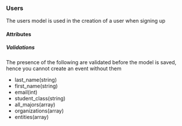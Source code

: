 ### Users
The users model is used in the creation of a user when signing up

#### Attributes


##### Validations
The presence of the following are validated before the model is saved, hence you cannot create an event without them
* last_name(string)
* first_name(string)
* email(int)
* student_class(string)
* all_majors(array)
* organizations(array)
* entities(array)
